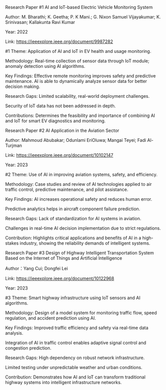 Research Paper #1 AI and IoT-based Electric Vehicle Monitoring System

Author: M. Bharathi; K. Geetha; P. K Mani.; G. Nixon Samuel Vijayakumar; K. Srinivasan; Kallakunta Ravi Kumar

Year: 2022

Link: https://ieeexplore.ieee.org/document/9987282


#1 Theme: Application of AI and IoT in EV health and usage monitoring.

Methodology: Real-time collection of sensor data through IoT module; anomaly detection using AI algorithms.

Key Findings: Effective remote monitoring improves safety and predictive maintenance.
AI is able to dynamically analyze sensor data for better decision making.

Research Gaps: Limited scalability, real-world deployment challenges.

Security of IoT data has not been addressed in depth.

Contributions: Determines the feasibility and importance of combining AI and IoT for smart EV diagnostics and monitoring.



Research Paper #2 AI Application in the Aviation Sector

Author: Mahmoud Abubakar; Odunlami EriOluwa; Mangai Teyei; Fadi Al-Turjman

Link: https://ieeexplore.ieee.org/document/10102147

Year: 2023

#2 Theme: Use of AI in improving aviation systems, safety, and efficiency.

Methodology: Case studies and review of AI technologies applied to air traffic control, predictive maintenance, and pilot assistance.

Key Findings: AI increases operational safety and reduces human error.

Predictive analytics helps in aircraft component failure prediction.

Research Gaps: Lack of standardization for AI systems in aviation.

Challenges in real-time AI decision implementation due to strict regulations.

Contribution: Highlights critical applications and benefits of AI in a high-stakes industry, showing the reliability demands of intelligent systems.





Research Paper #3 Design of Highway Intelligent Transportation System Based on the Internet of Things and Artificial Intelligence

Author：Yang Cui; Dongfei Lei

Link: https://ieeexplore.ieee.org/document/10122968

Year: 2023

#3 Theme: Smart highway infrastructure using IoT sensors and AI algorithms.

Methodology: Design of a model system for monitoring traffic flow, speed regulation, and accident prediction using AI.

Key Findings: Improved traffic efficiency and safety via real-time data analysis.

Integration of AI in traffic control enables adaptive signal control and congestion prediction.

Research Gaps: High dependency on robust network infrastructure.

Limited testing under unpredictable weather and urban conditions.

Contribution: Demonstrates how AI and IoT can transform traditional highway systems into intelligent infrastructure networks.

